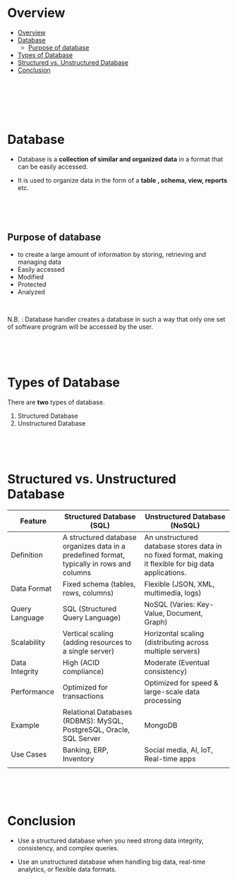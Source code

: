 # Overview

- [Overview](#overview)
- [Database](#database)
  - [Purpose of database](#purpose-of-database)
- [Types of Database](#types-of-database)
- [Structured vs. Unstructured Database](#structured-vs-unstructured-database)
- [Conclusion](#conclusion)

&nbsp;

&nbsp;

&nbsp;

# Database

- Database is a **collection of similar and organized data** in a format that can be easily
  accessed.

- It is used to organize data in the form of a **table , schema, view, reports** etc.

&nbsp;

&nbsp;

## Purpose of database

- to create a large amount of information by storing, retrieving and managing data
- Easily accessed
- Modified
- Protected
- Analyzed

&nbsp;

N.B. : Database handler creates a database in such a way that only one set of software program will be accessed by the user.

&nbsp;

&nbsp;

# Types of Database

There are **two** types of database.

1. Structured Database
2. Unstructured Database

&nbsp;

&nbsp;

# Structured vs. Unstructured Database

| Feature        | Structured Database (SQL)                                                                  | Unstructured Database (NoSQL)                                                                          |
| -------------- | ------------------------------------------------------------------------------------------ | ------------------------------------------------------------------------------------------------------ |
| Definition     | A structured database organizes data in a predefined format, typically in rows and columns | An unstructured database stores data in no fixed format, making it flexible for big data applications. |
| Data Format    | Fixed schema (tables, rows, columns)                                                       | Flexible (JSON, XML, multimedia, logs)                                                                 |
| Query Language | SQL (Structured Query Language)                                                            | NoSQL (Varies: Key-Value, Document, Graph)                                                             |
| Scalability    | Vertical scaling (adding resources to a single server)                                     | Horizontal scaling (distributing across multiple servers)                                              |
| Data Integrity | High (ACID compliance)                                                                     | Moderate (Eventual consistency)                                                                        |
| Performance    | Optimized for transactions                                                                 | Optimized for speed & large-scale data processing                                                      |
| Example        | Relational Databases (RDBMS): MySQL, PostgreSQL, Oracle, SQL Server                        | MongoDB                                                                                                |
| Use Cases      | Banking, ERP, Inventory                                                                    | Social media, AI, IoT, Real-time apps                                                                  |
|                |                                                                                            |                                                                                                        |

&nbsp;

&nbsp;

# Conclusion

- Use a structured database when you need strong data integrity, consistency, and complex
  queries.

- Use an unstructured database when handling big data, real-time analytics, or flexible data formats.
